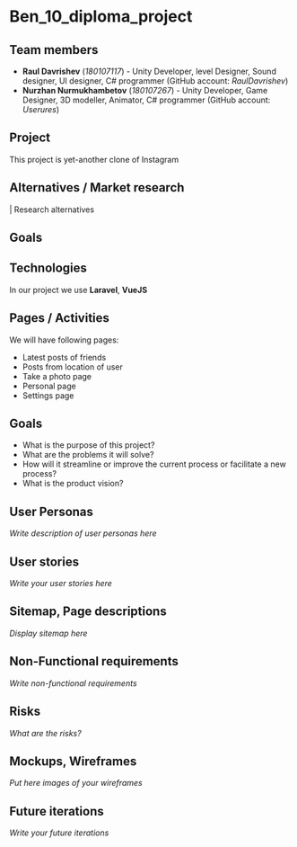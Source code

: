 # Ben_10_diploma_project

## Team members
+ **Raul Davrishev** (*180107117*) - Unity Developer, level Designer, Sound designer, UI designer, C# programmer (GitHub account: *RaulDavrishev*)
+ **Nurzhan Nurmukhambetov** (*180107267*) - Unity Developer, Game Designer, 3D modeller, Animator, C# programmer (GitHub account: *Userures*)

## Project
This project is yet-another clone of Instagram

## Alternatives / Market research
| Research alternatives

## Goals

## Technologies
In our project we use **Laravel**, **VueJS**

## Pages / Activities 
We will have following pages:
- Latest posts of friends
- Posts from location of user
- Take a photo page
- Personal page
- Settings page

## Goals
* What is the purpose of this project?
* What are the problems it will solve?
* How will it streamline or improve the current process or facilitate a new process?
* What is the product vision?

## User Personas
*Write description of user personas here*  

## User stories

*Write your user stories here*

## Sitemap, Page descriptions

*Display sitemap here*

## Non-Functional requirements
*Write non-functional requirements*

## Risks
*What are the risks?*

## Mockups, Wireframes
*Put here images of your wireframes*

## Future iterations
*Write your future iterations*
